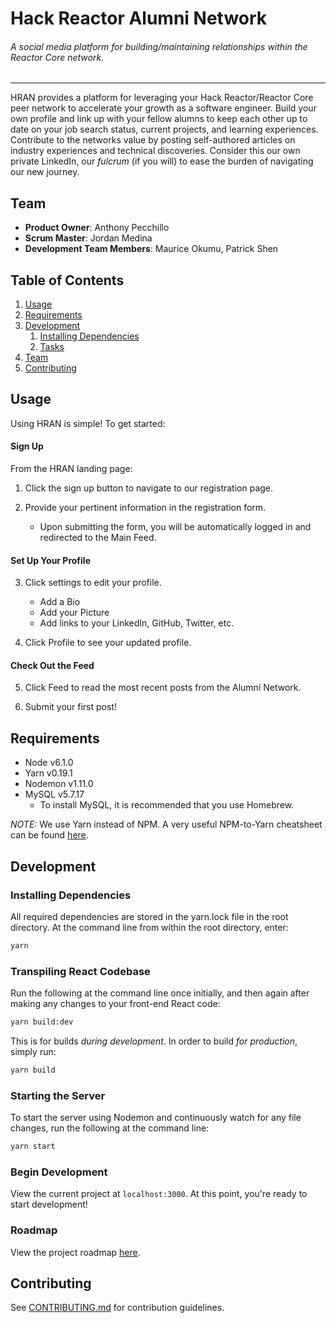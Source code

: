 # Hack Reactor Alumni Network

###### A social media platform for building/maintaining relationships within the Reactor Core network.
***

HRAN provides a platform for leveraging your Hack Reactor/Reactor Core peer network to accelerate your growth as a software engineer.  Build your own profile and link up with your fellow alumns to keep each other up to date on your job search status, current projects, and learning experiences.  Contribute to the networks value by posting self-authored articles on industry experiences and technical discoveries.  Consider this our own private LinkedIn, our *fulcrum* (if you will) to ease the burden of navigating our new journey.

## Team

  - __Product Owner__: Anthony Pecchillo
  - __Scrum Master__: Jordan Medina
  - __Development Team Members__: Maurice Okumu, Patrick Shen

## Table of Contents

1. [Usage](#Usage)
1. [Requirements](#requirements)
1. [Development](#development)
    1. [Installing Dependencies](#installing-dependencies)
    1. [Tasks](#tasks)
1. [Team](#team)
1. [Contributing](#contributing)

## Usage

Using HRAN is simple!  To get started:

#### Sign Up ####

From the HRAN landing page:  

1. Click the sign up button to navigate to our registration page.

2. Provide your pertinent information in the registration form.  
    - Upon submitting the form, you will be automatically logged in and redirected to the Main Feed.
      
#### Set Up Your Profile ####

3. Click settings to edit your profile.  
    - Add a Bio
    - Add your Picture
    - Add links to your LinkedIn, GitHub, Twitter, etc.

4. Click Profile to see your updated profile.

#### Check Out the Feed ####

5. Click Feed to read the most recent posts from the Alumni Network.

6. Submit your first post!

## Requirements

- Node v6.1.0
- Yarn v0.19.1
- Nodemon v1.11.0
- MySQL v5.7.17
    - To install MySQL, it is recommended that you use Homebrew.

*NOTE:*  We use Yarn instead of NPM.  A very useful NPM-to-Yarn cheatsheet can be found [here](https://shift.infinite.red/npm-vs-yarn-cheat-sheet-8755b092e5cc#.o5oqiaubp).

## Development

### Installing Dependencies

All required dependencies are stored in the yarn.lock file in the root directory.  At the command line from within the root directory, enter:

```sh
yarn
```
### Transpiling React Codebase

Run the following at the command line once initially, and then again after making any changes to your front-end React code:

```sh
yarn build:dev
```

This is for builds *during development*.  In order to build *for production*, simply run:

```sh
yarn build
```

### Starting the Server

To start the server using Nodemon and continuously watch for any file changes, run the following at the command line:

```sh
yarn start
```

### Begin Development

View the current project at `localhost:3000`.  At this point, you're ready to start development!  

### Roadmap

View the project roadmap [here](https://github.com/bracegirdles/bracegirdles/issues).


## Contributing

See [CONTRIBUTING.md](CONTRIBUTING.md) for contribution guidelines.
